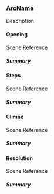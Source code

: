 ### ArcName
Description
#### Opening
Scene Reference
##### Summary
#### Steps
Scene Reference
##### Summary
#### Climax
Scene Reference
##### Summary
#### Resolution
Scene Reference
##### Summary
